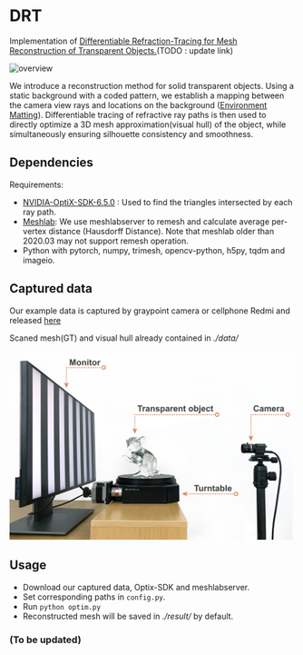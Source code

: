 # DRT
Implementation of [Differentiable Refraction-Tracing for Mesh Reconstruction of Transparent Objects.](https://vcc.tech/research.html)(TODO : update link)

![overview](./doc/lod.png)

We introduce a reconstruction method for solid transparent objects. Using a static background with a coded pattern, we establish a mapping between the camera view rays and locations on the background ([Environment Matting](http://grail.cs.washington.edu/projects/digital-matting/envmatte/)). Differentiable tracing of refractive ray paths is then used to directly optimize a 3D mesh approximation(visual hull) of the object, while simultaneously ensuring silhouette consistency and smoothness.

## Dependencies
Requirements:
- [NVIDIA-OptiX-SDK-6.5.0](https://developer.nvidia.com/designworks/optix/download) : Used to find the triangles intersected by each ray path.
- [Meshlab](https://www.meshlab.net/): We use meshlabserver to remesh and calculate average per-vertex distance (Hausdorff Distance). Note that meshlab older than 2020.03 may not support remesh operation.
- Python with pytorch, numpy, trimesh, opencv-python, h5py, tqdm and imageio.

## Captured data
Our example data is captured by graypoint camera or cellphone Redmi and released [here]()

Scaned mesh(GT) and visual hull already contained in *./data/*

<img src="./doc/setup.jpg" width="500">

## Usage
- Download our captured data, Optix-SDK and meshlabserver.
- Set corresponding paths in `config.py`.
- Run `python optim.py`
- Reconstructed mesh will be saved in *./result/* by default.

### (To be updated)
